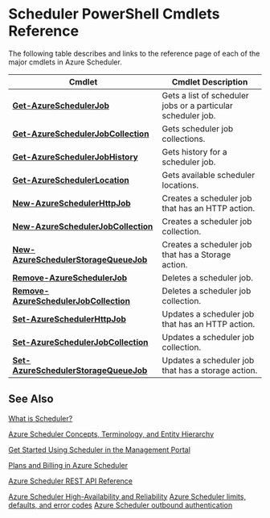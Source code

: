 <properties 
 pageTitle="Scheduler PowerShell Cmdlets Reference" 
 description="" 
 services="scheduler" 
 documentationCenter=".NET" 
 authors="krisragh" 
 manager="dwrede" 
 editor=""/>
<tags 
 ms.service="scheduler" 
 ms.date="12/04/2015" 
 wacn.date=""/>
 
# Scheduler PowerShell Cmdlets Reference

The following table describes and links to the reference page of each of the major cmdlets in Azure Scheduler.

|Cmdlet|Cmdlet Description|
|---|---|
|**[Get-AzureSchedulerJob](https://msdn.microsoft.com/zh-cn/library/azure/dn722516.aspx)**|Gets a list of scheduler jobs or a particular scheduler job.|
|**[Get-AzureSchedulerJobCollection](https://msdn.microsoft.com/zh-cn/library/azure/dn722471.aspx)**|Gets scheduler job collections.|
|**[Get-AzureSchedulerJobHistory](https://msdn.microsoft.com/zh-cn/library/azure/dn722514.aspx)**|Gets history for a scheduler job.|
|**[Get-AzureSchedulerLocation](https://msdn.microsoft.com/zh-cn/library/azure/dn722505.aspx)**|Gets available scheduler locations.|
|**[New-AzureSchedulerHttpJob](https://msdn.microsoft.com/zh-cn/library/azure/dn722492.aspx)**|Creates a scheduler job that has an HTTP action.|
|**[New-AzureSchedulerJobCollection](https://msdn.microsoft.com/zh-cn/library/azure/dn759640.aspx)**|Creates a scheduler job collection.|
|**[New-AzureSchedulerStorageQueueJob](https://msdn.microsoft.com/zh-cn/library/azure/dn722518.aspx)**|Creates a scheduler job that has a Storage action.|
|**[Remove-AzureSchedulerJob](https://msdn.microsoft.com/zh-cn/library/azure/dn722477.aspx)**|Deletes a scheduler job.|
|**[Remove-AzureSchedulerJobCollection](https://msdn.microsoft.com/zh-cn/library/azure/dn722530.aspx)**|Deletes a scheduler job collection.|
|**[Set-AzureSchedulerHttpJob](https://msdn.microsoft.com/zh-cn/library/azure/dn722474.aspx)**|Updates a scheduler job that has an HTTP action.|
|**[Set-AzureSchedulerJobCollection](https://msdn.microsoft.com/zh-cn/library/azure/dn759626.aspx)**|Updates a scheduler job collection.|
|**[Set-AzureSchedulerStorageQueueJob](https://msdn.microsoft.com/zh-cn/library/azure/dn722476.aspx)**|Updates a scheduler job that has a storage action.|


## See Also
 
 [What is Scheduler?](/documentation/articles/scheduler-intro)
 
 [Azure Scheduler Concepts, Terminology, and Entity Hierarchy](/documentation/articles/scheduler-concepts-terms)
 
 [Get Started Using Scheduler in the Management Portal](/documentation/articles/scheduler-get-started-portal)
 
 [Plans and Billing in Azure Scheduler](/documentation/articles/scheduler-plans-billing)
 
 [Azure Scheduler REST API Reference](https://msdn.microsoft.com/zh-cn/library/dn528946)   
 
 [Azure Scheduler High-Availability and Reliability](/documentation/articles/scheduler-high-availability-reliability)
 [Azure Scheduler limits, defaults, and error codes](/documentation/articles/scheduler-limits-defaults-errors)
 [Azure Scheduler outbound authentication](/documentation/articles/scheduler-outbound-authentication)
 
  


  
